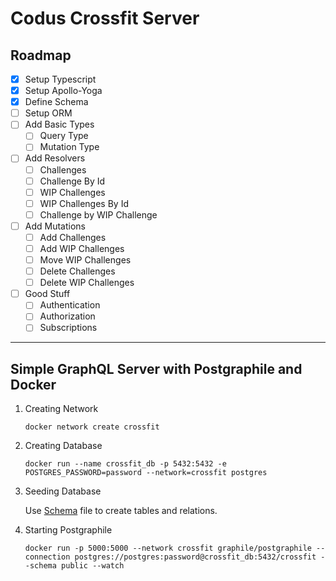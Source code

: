 # Codus Crossfit Server

## Roadmap

- [x] Setup Typescript
- [x] Setup Apollo-Yoga
- [x] Define Schema
- [ ] Setup ORM
- [ ] Add Basic Types
  - [ ] Query Type
  - [ ] Mutation Type
- [ ] Add Resolvers
  - [ ] Challenges
  - [ ] Challenge By Id
  - [ ] WIP Challenges
  - [ ] WIP Challenges By Id
  - [ ] Challenge by WIP Challenge
- [ ] Add Mutations
  - [ ] Add Challenges
  - [ ] Add WIP Challenges
  - [ ] Move WIP Challenges
  - [ ] Delete Challenges
  - [ ] Delete WIP Challenges
- [ ] Good Stuff
  - [ ] Authentication
  - [ ] Authorization
  - [ ] Subscriptions

---

## Simple GraphQL Server with Postgraphile and Docker

1. Creating Network

    `docker network create crossfit`

2. Creating Database

    `docker run --name crossfit_db -p 5432:5432 -e POSTGRES_PASSWORD=password --network=crossfit postgres`

3. Seeding Database

    Use [Schema](./schema.sql) file to create tables and relations.

4. Starting Postgraphile

    `docker run -p 5000:5000 --network crossfit graphile/postgraphile --connection postgres://postgres:password@crossfit_db:5432/crossfit --schema public --watch`
